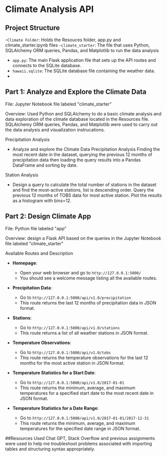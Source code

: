# Climate Analysis API

## Project Structure
-`Climate Folder`: Holds the Resouces folder, app.py and climate_starter.ipynb files
-`climate_starter`: The file that uses Python, SQLAlchemy ORM queries, Pandas, and Matplotlib to run the data analysis
- `app.py`: The main Flask application file that sets up the API routes and connects to the SQLite database.
- `hawaii.sqlite`: The SQLite database file containing the weather data.
- 
## Part 1: Analyze and Explore the Climate Data

File: Jupyter Notebook file labeled "climate_starter"

Overview: Used Python and SQLAlchemy to do a basic climate analysis and data exploration of the climate database located in the Resources file. SQLAlchemy ORM queries, Pandas, and Matplotlib were used to carry out the data analysis and visualization instrucations. 

Precipitation Analysis
- Analyze and explore the Climate Data Precipitation Analysis Finding the most recent date in the dataset, querying the previous 12 months of precipitation data then loading the query results into a Pandas DataFrame and sorting by date.

Station Analysis
- Design a query to calculate the total number of stations in the dataset and find the most-active stations, list is descending order. Query the previous 12 months of TOBS data for most active station. Plot the results as a histogram with bins=12.

## Part 2: Design Climate App

File: Python file labeled "app"

Overview: design a Flask API based on the queries in the Jupyter Notebook file labeled "climate_starter"

Available Routes and Description

- **Homepage**:
  - Open your web browser and go to `http://127.0.0.1:5000/`
  - You should see a welcome message listing all the available routes.

- **Precipitation Data**:
  - Go to `http://127.0.0.1:5000/api/v1.0/precipitation`
  - This route returns the last 12 months of precipitation data in JSON format.

- **Stations**:
  - Go to `http://127.0.0.1:5000/api/v1.0/stations`
  - This route returns a list of all weather stations in JSON format.

- **Temperature Observations**:
  - Go to `http://127.0.0.1:5000/api/v1.0/tobs`
  - This route returns the temperature observations for the last 12 months for the most active station in JSON format.

- **Temperature Statistics for a Start Date**:
  - Go to `http://127.0.0.1:5000/api/v1.0/2017-01-01`
  - This route returns the minimum, average, and maximum temperatures for a specified start date to the most recent date in JSON format.

- **Temperature Statistics for a Date Range**:
  - Go to `http://127.0.0.1:5000/api/v1.0/2017-01-01/2017-12-31`
  - This route returns the minimum, average, and maximum temperatures for the specified date range in JSON format.

##Resources Used
Chat GPT, Stack Overflow and previous assignments were used to help me troubleshoot problems associated with importing tables and structuring syntax appropriately.

